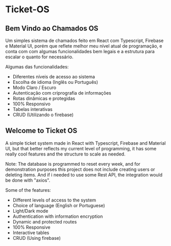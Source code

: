 # Ticket-OS

## Bem Vindo ao Chamados OS

Um simples sistema de chamados feito em React com Typescript, Firebase e Material UI, porém que reflete melhor meu nível atual de programação, e conta com com algumas funcionalidades bem legais e a estrutura para escalar o quanto for necessário.

Algumas das funcionalidades:

- Diferentes níveis de acesso ao sistema
- Escolha de idioma (Inglês ou Português)
- Modo Claro / Escuro
- Autenticação com criprografia de informações
- Rotas dinâmicas e protegidas
- 100% Responsivo
- Tabelas interativas
- CRUD (Utilizando o firebase)

## Welcome to Ticket OS

A simple ticket system made in React with Typescript, Firebase and Material UI, but that better reflects my current level of programming, it has some really cool features and the structure to scale as needed.

Note: The database is programmed to reset every week, and for demonstration purposes this project does not include creating users or deleting items. And if i needed to use some Rest API, the integration would be done with "axios".

Some of the features:

- Different levels of access to the system
- Choice of language (English or Portuguese)
- Light/Dark mode
- Authentication with information encryption
- Dynamic and protected routes
- 100% Responsive
- Interactive tables
- CRUD (Using firebase)
